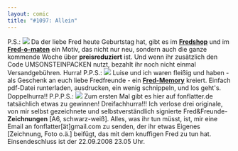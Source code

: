 ```yaml
---
layout: comic
title: "#1097: Allein"
---
```


P.S.:
<a href="http://fredshop.spreadshirt.net/de/DE/Shop/Index/design/design/Burzeltagsfred---Bis-zum-27092008-guenstiger-5893107"><img src="http://www.fonflatter.de/bilder/fred_huhu.gif"></a>
Da der liebe Fred heute Geburtstag hat, gibt es im <a href="http://fredshop.spreadshirt.net/de/DE/Shop/Index/design/design/Burzeltagsfred---Bis-zum-27092008-guenstiger-5893107"><strong>Fredshop</strong></a> und im <a href="http://fredshop.spreadshirt.net/de/DE/Shop"><strong>Fred-o-maten</strong></a> ein Motiv, das nicht nur neu, sondern auch die ganze kommende Woche über <strong>preisreduziert</strong> ist. 
Und wenn ihr zusätzlich den Code UMSONSTEINPACKEN nutzt, bezahlt ihr noch nicht einmal Versandgebühren.
Hurra!
P.P.S.: 
<a href="http://www.fonflatter.de/dateien/memo.pdf"><img src="http://www.fonflatter.de/bilder/memospiel.jpg"></a>
Luise und ich waren fleißig und haben - als Geschenk an euch liebe Fredfreunde - ein <a href="http://www.fonflatter.de/dateien/memo.pdf"><strong>Fred-Memory</strong></a> kreiert. Einfach pdf-Datei runterladen, ausdrucken, ein wenig schnippeln, und los geht's.
Doppelhurra!!
P.P.P.S.:
<a href="http://www.fonflatter.de/bilder/3zeichnungen.jpg"><img src="http://www.fonflatter.de/bilder/3zeichnungen_s.jpg"></a>
Zum ersten Mal gibt es hier auf fonflatter.de tatsächlich etwas zu gewinnen! Dreifachhurra!!!
Ich verlose drei originale, von mir selbst gezeichnete und selbstverständlich signierte Fred&Freunde-<strong>Zeichnungen</strong> [A6, schwarz-weiß]. 
Alles, was ihr tun müsst, ist, mir eine Email an fonflatter[ät]gmail.com zu senden, der ihr etwas Eigenes [Zeichnung, Foto o.ä.] beifügt, das mit dem knuffigen Fred zu tun hat. 
Einsendeschluss ist der 22.09.2008 23.05 Uhr.
